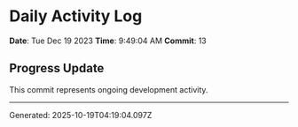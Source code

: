 # Daily Activity Log

**Date**: Tue Dec 19 2023
**Time**: 9:49:04 AM
**Commit**: 13

## Progress Update

This commit represents ongoing development activity.

---
Generated: 2025-10-19T04:19:04.097Z
